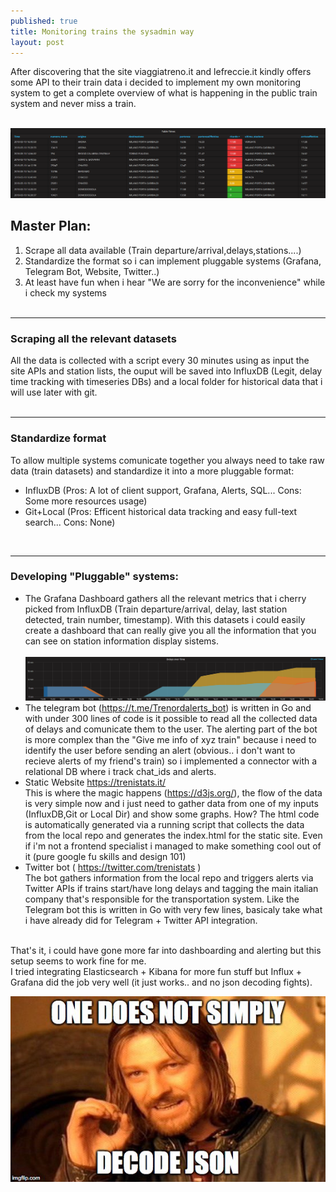```yaml
---
published: true
title: Monitoring trains the sysadmin way
layout: post
---
```



After discovering that the site viaggiatreno.it and lefreccie.it kindly offers some API to their train data i decided to implement my own monitoring system to get a complete overview of what is happening 
in the public train system and never miss a train.<br><br>

![](https://raw.githubusercontent.com/fnzv/fnzv.github.io/master/imgs/grafana-dash.png)


 ## Master Plan:
1) Scrape all data available (Train departure/arrival,delays,stations....)
2) Standardize the format so i can implement pluggable systems (Grafana, Telegram Bot, Website, Twitter..)
3) At least have fun when i hear "We are sorry for the inconvenience" while i check my systems
<br><br>
---

### Scraping all the relevant datasets<br>
All the data is collected with a script every 30 minutes using as input the site APIs and station lists, the ouput will be saved into InfluxDB (Legit, delay time tracking with timeseries DBs) 
and a local folder for historical data that i will use later with git.<br>
<br>

---

### Standardize format <br>
To allow multiple systems comunicate together you always need to take raw data (train datasets) and standardize it into a more pluggable format:
- InfluxDB  (Pros: A lot of client support, Grafana, Alerts, SQL...  Cons: Some more resources usage)
- Git+Local (Pros: Efficent historical data tracking and easy full-text search...  Cons: None)
<br>

---

### Developing "Pluggable" systems:<br>
- The Grafana Dashboard gathers all the relevant metrics that i cherry picked from InfluxDB (Train departure/arrival, delay, last station detected, train number, timestamp).
With this datasets i could easily create a dashboard that can really give you all the information that you can see on station information display sistems.
<br><br> ![](https://raw.githubusercontent.com/fnzv/fnzv.github.io/master/imgs/delays-dash.png) <br>
- The telegram bot (https://t.me/Trenordalerts_bot) is written in Go and with under 300 lines of code is it possible to read all the collected data of delays and comunicate them to the user.
The alerting part of the bot is more complex than the "Give me info of xyz train" because i need to identify the user before sending an alert (obvious.. i don't want to recieve alerts of my friend's train) so i implemented 
a connector with a relational DB where i track chat_ids and alerts. <br>
- Static Website https://trenistats.it/ <br>
This is where the magic happens (https://d3js.org/), the flow of the data is very simple now and i just need to gather data from one of my inputs (InfluxDB,Git or Local Dir) and show some graphs.
How?
The html code is automatically generated via a running script that collects the data from the local repo and generates the index.html for the static site.
Even if i'm not a frontend specialist i managed to make something cool out of it (pure google fu skills and design 101)
- Twitter bot ( https://twitter.com/trenistats ) <br>
The bot gathers information from the local repo and triggers alerts via Twitter APIs if trains start/have long delays and tagging the main italian company that's responsible for the transportation system.
Like the Telegram bot this is written in Go with very few lines, basicaly take what i have already did for Telegram + Twitter API integration.
<br><br>

That's it, i could have gone more far into dashboarding and alerting but this setup seems to work fine for me. <br>
I tried integrating Elasticsearch + Kibana for more fun stuff but Influx + Grafana did the job very well (it just works.. and no json decoding fights). <br>

<p align="center">
  <img src="https://raw.githubusercontent.com/fnzv/fnzv.github.io/master/imgs/jsonmeme.jpeg?raw=true" alt="Sublime's custom image"/>
</p>

